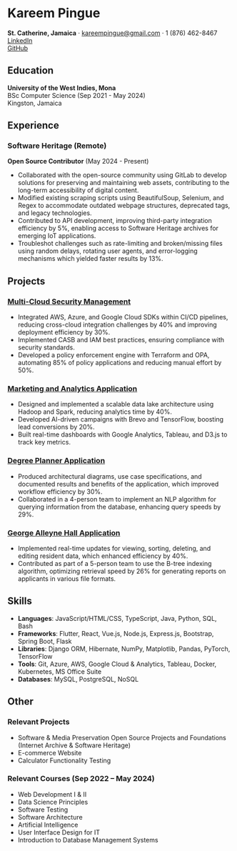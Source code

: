 # Kareem Pingue

**St. Catherine, Jamaica** · kareempingue@gmail.com · 1 (876) 462-8467  
[LinkedIn](https://linkedin.com/in/kareempingue/)  
[GitHub](https://github.com/KareemPingue)

## Education

**University of the West Indies, Mona**  
BSc Computer Science (Sep 2021 - May 2024)  
Kingston, Jamaica

## Experience

### Software Heritage (Remote)  
**Open Source Contributor** (May 2024 - Present)
- Collaborated with the open-source community using GitLab to develop solutions for preserving and maintaining web assets, contributing to the long-term accessibility of digital content.
- Modified existing scraping scripts using BeautifulSoup, Selenium, and Regex to accommodate outdated webpage structures, deprecated tags, and legacy technologies.
- Contributed to API development, improving third-party integration efficiency by 5%, enabling access to Software Heritage archives for emerging IoT applications.
- Troubleshot challenges such as rate-limiting and broken/missing files using random delays, rotating user agents, and error-logging mechanisms which yielded faster results by 13%.

## Projects

### [Multi-Cloud Security Management](https://github.com/KareemPingue/multi-cloud-security-management)
- Integrated AWS, Azure, and Google Cloud SDKs within CI/CD pipelines, reducing cross-cloud integration challenges by 40% and improving deployment efficiency by 30%.
- Implemented CASB and IAM best practices, ensuring compliance with security standards.
- Developed a policy enforcement engine with Terraform and OPA, automating 85% of policy applications and reducing manual effort by 50%.

### [Marketing and Analytics Application](https://github.com/KareemPingue/marketing-and-analytics-app)
- Designed and implemented a scalable data lake architecture using Hadoop and Spark, reducing analytics time by 40%.
- Developed AI-driven campaigns with Brevo and TensorFlow, boosting lead conversions by 20%.
- Built real-time dashboards with Google Analytics, Tableau, and D3.js to track key metrics.

### [Degree Planner Application](https://github.com/manomadethis/FST-Degree-Planner)
- Produced architectural diagrams, use case specifications, and documented results and benefits of the application, which improved workflow efficiency by 30%.
- Collaborated in a 4-person team to implement an NLP algorithm for querying information from the database, enhancing query speeds by 29%.

### [George Alleyne Hall Application](https://github.com/KareemEllis/COMP2171_Project)
- Implemented real-time updates for viewing, sorting, deleting, and editing resident data, which enhanced efficiency by 40%.
- Contributed as part of a 5-person team to use the B-tree indexing algorithm, optimizing retrieval speed by 26% for generating reports on applicants in various file formats.

## Skills

- **Languages**: JavaScript/HTML/CSS, TypeScript, Java, Python, SQL, Bash
- **Frameworks**: Flutter, React, Vue.js, Node.js, Express.js, Bootstrap, Spring Boot, Flask
- **Libraries**: Django ORM, Hibernate, NumPy, Matplotlib, Pandas, PyTorch, TensorFlow
- **Tools**: Git, Azure, AWS, Google Cloud & Analytics, Tableau, Docker, Kubernetes, MS Office Suite
- **Databases**: MySQL, PostgreSQL, NoSQL

## Other

### Relevant Projects
- Software & Media Preservation Open Source Projects and Foundations (Internet Archive & Software Heritage)
- E-commerce Website
- Calculator Functionality Testing

### Relevant Courses (Sep 2022 – May 2024)
- Web Development I & II
- Data Science Principles
- Software Testing
- Software Architecture
- Artificial Intelligence
- User Interface Design for IT
- Introduction to Database Management Systems
